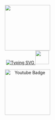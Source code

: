 <div id="header" align="center">
  <img src="https://media.giphy.com/media/M9gbBd9nbDrOTu1Mqx/giphy.gif" width="150"/>
</div>

<!-- <div id="badges" align="center">
  <img src="https://img.shields.io/badge/YouTube-red?style=for-the-badge&logo=youtube&logoColor=white" alt="Youtube Badge"/>
  <img src="https://komarev.com/ghpvc/?username=Riakol&style=flat-square&color=blue" align="center" alt=""/>
</div>
 -->
<div id="badges" align="center">
  <a href="https://git.io/typing-svg">
    <img src="https://readme-typing-svg.demolab.com?font=Montserrat&weight=500&size=24&pause=500&color=010303&center=true&vCenter=true&width=215&lines=Let's+Pythoning!" alt="Typing SVG" />
  </a>
  <img src="https://media.giphy.com/media/v1.Y2lkPTc5MGI3NjExMDQ2NWEzY2NmZWJkMzIyNzQ4ZTdkM2E5NTJmNjg0MjYxYjAyOTRhYSZlcD12MV9pbnRlcm5hbF9naWZzX2dpZklkJmN0PWc/KAq5w47R9rmTuvWOWa/giphy.gif" width="45px"/>  
  <div id="badges" align="center">
     
  </div>
</div>
<!-- <div id="badges" align="center">
  <img src="https://komarev.com/ghpvc/?username=Riakol&style=flat-square&color=blue" alt=""/>
</div> -->
 <p></p>
<div id="badges" align="center">
  <a href="your-youtube-URL">
    <img src="https://img.shields.io/badge/YouTube-red?style=for-the-badge&logo=youtube&logoColor=white" alt="Youtube Badge" width="150px"/>
  </a>
</div>


